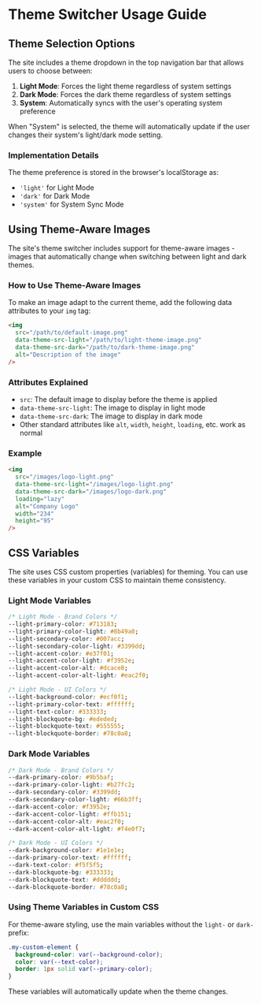 # Theme Switcher Usage Guide

## Theme Selection Options

The site includes a theme dropdown in the top navigation bar that allows users to choose between:

1. **Light Mode**: Forces the light theme regardless of system settings
2. **Dark Mode**: Forces the dark theme regardless of system settings
3. **System**: Automatically syncs with the user's operating system preference

When "System" is selected, the theme will automatically update if the user changes their system's light/dark mode setting.

### Implementation Details

The theme preference is stored in the browser's localStorage as:
- `'light'` for Light Mode
- `'dark'` for Dark Mode
- `'system'` for System Sync Mode

## Using Theme-Aware Images

The site's theme switcher includes support for theme-aware images - images that automatically change when switching between light and dark themes.

### How to Use Theme-Aware Images

To make an image adapt to the current theme, add the following data attributes to your `img` tag:

```html
<img 
  src="/path/to/default-image.png" 
  data-theme-src-light="/path/to/light-theme-image.png"
  data-theme-src-dark="/path/to/dark-theme-image.png"
  alt="Description of the image" 
/>
```

### Attributes Explained

- `src`: The default image to display before the theme is applied
- `data-theme-src-light`: The image to display in light mode
- `data-theme-src-dark`: The image to display in dark mode
- Other standard attributes like `alt`, `width`, `height`, `loading`, etc. work as normal

### Example

```html
<img 
  src="/images/logo-light.png" 
  data-theme-src-light="/images/logo-light.png"
  data-theme-src-dark="/images/logo-dark.png"
  loading="lazy" 
  alt="Company Logo" 
  width="234" 
  height="95" 
/>
```

## CSS Variables

The site uses CSS custom properties (variables) for theming. You can use these variables in your custom CSS to maintain theme consistency.

### Light Mode Variables

```css
/* Light Mode - Brand Colors */
--light-primary-color: #713183;
--light-primary-color-light: #8b49a0;
--light-secondary-color: #007acc;
--light-secondary-color-light: #3399dd;
--light-accent-color: #e37f01;
--light-accent-color-light: #f3952e;
--light-accent-color-alt: #dcace8;
--light-accent-color-alt-light: #eac2f0;

/* Light Mode - UI Colors */
--light-background-color: #ecf0f1;
--light-primary-color-text: #ffffff;
--light-text-color: #333333;
--light-blockquote-bg: #ededed;
--light-blockquote-text: #555555;
--light-blockquote-border: #78c0a8;
```

### Dark Mode Variables

```css
/* Dark Mode - Brand Colors */
--dark-primary-color: #9b5baf;
--dark-primary-color-light: #b27fc2;
--dark-secondary-color: #3399dd;
--dark-secondary-color-light: #66b3ff;
--dark-accent-color: #f3952e;
--dark-accent-color-light: #ffb151;
--dark-accent-color-alt: #eac2f0;
--dark-accent-color-alt-light: #f4e0f7;

/* Dark Mode - UI Colors */
--dark-background-color: #1e1e1e;
--dark-primary-color-text: #ffffff;
--dark-text-color: #f5f5f5;
--dark-blockquote-bg: #333333;
--dark-blockquote-text: #dddddd;
--dark-blockquote-border: #78c0a8;
```

### Using Theme Variables in Custom CSS

For theme-aware styling, use the main variables without the `light-` or `dark-` prefix:

```css
.my-custom-element {
  background-color: var(--background-color);
  color: var(--text-color);
  border: 1px solid var(--primary-color);
}
```

These variables will automatically update when the theme changes.